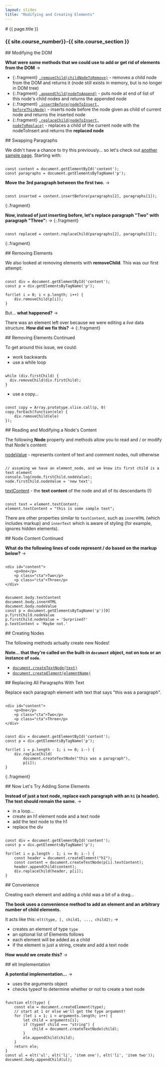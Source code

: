 ```yaml
---
layout: slides
title: "Modifying and Creating Elements"
---
```


<section markdown="block" class="intro-slide">
# {{ page.title }}

### {{ site.course_number}}-{{ site.course_section }}

<p><small></small></p>
</section>

<section markdown="block">
## Modifying the DOM

__What were some methods that we could use to add or get rid of elements from the DOM__ &rarr;

* {:.fragment} [<code>.removeChild(childNodeToRemove)</code>](https://developer.mozilla.org/en-US/docs/Web/API/Node.removeChild) - removes a child node from the DOM and returns it (node still exists in memory, but is no longer in DOM tree)
* {:.fragment} [<code>.appendChild(nodeToAppend)</code>](https://developer.mozilla.org/en-US/docs/Web/API/Node.appendChild) - puts node at end of list of this node's child nodes and returns the appended node
* {:.fragment} [<code>.insertBefore(nodeToInsert, beforeThisNode)</code>](https://developer.mozilla.org/en-US/docs/Web/API/Node.insertBefore) - inserts node before the node given as child of current node and returns the inserted node
* {:.fragment} [<code>.replaceChild(nodeToInsert, nodeToReplace)</code>](https://developer.mozilla.org/en-US/docs/Web/API/Node.replaceChild) - replaces a child of the current node with the nodeToInsert and returns the __replaced node__
</section>

<section markdown="block">
## Swapping Paragraphs

We didn't have a chance to try this previously... so let's check out [another sample page](../../code/class19.html).
 Starting with:

<pre><code data-trim contenteditable>
const content = document.getElementById('content');
const paragraphs = document.getElementsByTagName('p');
</code></pre>

__Move the 3rd paragraph between the first two.__ &rarr;

<pre><code data-trim contenteditable>
const inserted = content.insertBefore(paragraphs[2], paragraphs[1]);
</code></pre>
{:.fragment}

__Now, instead of just inserting before, let's replace paragraph "Two" with paragraph "Three":__ &rarr;
{:.fragment}

<pre><code data-trim contenteditable>
const replaced = content.replaceChild(paragraphs[2], paragraphs[1]);
</code></pre>
{:.fragment}
</section>

<section markdown="block">
## Removing Elements

We also looked at removing elements with __removeChild__. This was our first attempt:

<pre><code data-trim contenteditable>
const div = document.getElementById('content');
const p = div.getElementsByTagName('p');

for(let i = 0; i < p.length; i++) {
	div.removeChild(p[i]);
}
</code></pre>

But... __what happened?__ &rarr;

There was an element left over because we were editing a _live_ data structure. __How did we fix this?__ &rarr;
{:.fragment}
</section>

<section markdown="block">
## Removing Elements Continued

To get around this issue, we could:

* work backwards
* use a while loop

<pre><code data-trim contenteditable>
while (div.firstChild) {
  div.removeChild(div.firstChild);
}
</code></pre>

* use a copy... 

<pre><code data-trim contenteditable>
const copy = Array.prototype.slice.call(p, 0)
copy.forEach(function(ele) {
	div.removeChild(ele)
});
</code></pre>
</section>

<section markdown="block">
## Reading and Modifying a Node's Content

The following __Node__ property and methods allow you to read and / or modify that Node's content:

[nodeValue](https://developer.mozilla.org/en-US/docs/Web/API/Node.nodeValue) - represents content of text and comment nodes, null otherwise

<pre><code data-trim contenteditable>
// assuming we have an element_node, and we know its first child is a text element
console.log(node.firstChild.nodeValue);
node.firstChild.nodeValue = 'new text';
</code></pre>

[textContent](https://developer.mozilla.org/en-US/docs/Web/API/Node.textContent) - the __text content__ of the node and all of its descendants (!)

<pre><code data-trim contenteditable>
const text = element.textContent; 
element.textContent = "this is some sample text";
</code></pre>

There are other properties similar to <code>textContent</code>, such as <code>innerHTML</code> (which includes markup) and <code>innerText</code> which is aware of styling (for example, ignores hidden elements).
</section>

<section markdown="block">
## Node Content Continued

__What do the following lines of code represent / do based on the markup below?__ &rarr;
<pre><code data-trim contenteditable>
&lt;div id="content"&gt;
	&lt;p&gt;One&lt;/p&gt;
	&lt;p class="cta"&gt;Two&lt;/p&gt;
	&lt;p class="cta"&gt;Three&lt;/p&gt;
&lt;/div&gt;
</code></pre>

<pre><code data-trim contenteditable>
document.body.textContent
document.body.innerHTML
document.body.nodeValue
const p = document.getElementsByTagName('p')[0]
p.firstChild.nodeValue
p.firstChild.nodeValue = 'Surprised?'
p.textContent = 'Maybe not.'
</code></pre>
</section>

<section markdown="block">
## Creating Nodes


The following methods actually create new Nodes!

__Note... that they're called on the built-in <code>document</code> object, not on <code>Node</code> or an instance of <code>node</code>.__

* [<code>document.createTextNode(text)</code>](https://developer.mozilla.org/en-US/docs/Web/API/document.createTextNode)
* [<code>document.createElement(elementName)</code>](https://developer.mozilla.org/en-US/docs/Web/API/document.createElement)
</section>

<section markdown="block">
## Replacing All Paragraphs With Text

Replace each paragraph element with text that says "this was a paragraph".
<pre><code data-trim contenteditable>
&lt;div id="content"&gt;
	&lt;p&gt;One&lt;/p&gt;
	&lt;p class="cta"&gt;Two&lt;/p&gt;
	&lt;p class="cta"&gt;Three&lt;/p&gt;
&lt;/div&gt;
</code></pre>

<pre><code data-trim contenteditable>
const div = document.getElementById('content');
const p = div.getElementsByTagName('p');

for(let i = p.length - 1; i >= 0; i--) {
	div.replaceChild( 
		document.createTextNode("this was a paragraph"),
		p[i]);
}
</code></pre>
{:.fragment}
</section>

<section markdown="block">
## Now Let's Try Adding Some Elements

__Instead of just a text node, replace each paragraph with an <code>h1</code> (a header). The text should remain the same.__ &rarr;

* in a  loop...
* create an h1 element node and a text node
* add the text node to the h1
* replace the div

<pre><code data-trim contenteditable>
const div = document.getElementById('content');
const p = div.getElementsByTagName('p');

for(let i = p.length - 1; i >= 0; i--) {
	const header = document.createElement("h1");
	const content = document.createTextNode(p[i].textContent);
	header.appendChild(content);
	div.replaceChild(header, p[i]);
}
</code></pre>
</section>

<section markdown="block">
## Convenience

Creating each element and adding a child was a bit of a drag...

__The book uses a convenience method to add an element and an arbitrary number of child elements.__

It acts like this: <code>elt(type, [, child1, ..., child2);</code> &rarr; 

* creates an element of type <code>type</code> 
* an optional list of Elements follows
* each element will be added as a child
* if the element is just a string, create and add a text node

__How would we create this?__ &rarr;

</section>

<section markdown="block">
## elt Implementation

__A potential implementation...__ &rarr;

* uses the arguments object 
* checks typeof to determine whether or not to create a text node

<pre><code data-trim contenteditable>
function elt(type) {
	const ele = document.createElement(type);
	// start at 1 or else we'll get the type argument!
	for (let i = 1; i < arguments.length; i++) {
		let child = arguments[i];
		if (typeof child === "string") {
			child = document.createTextNode(child);
		}
		ele.appendChild(child);
	}
	return ele;
}
const ul = elt('ul', elt('li', 'item one'), elt('li', 'item two'));
document.body.appendChild(ul);
</code></pre>
</section>
